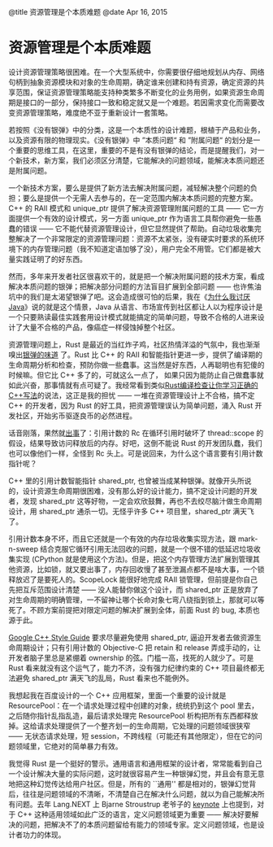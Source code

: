 @title 资源管理是个本质难题
@date Apr 16, 2015

# 资源管理是个本质难题

设计资源管理策略很困难。在一个大型系统中，你需要很仔细地规划从内存、网络句柄到抽象资源模块和对象的生命周期，确定谁来创建和持有资源，确定资源的共享范围，保证资源管理策略能支持种类繁多不断变化的业务用例，如果资源生命周期是接口的一部分，保持接口一致和稳定就又是一个难题。若因需求变化而需要改变资源管理策略，难度绝不亚于重新设计一套策略。

若按照《没有银弹》中的分类，这是一个本质性的设计难题，根植于产品和业务，以及资源有限的物理现实。《没有银弹》中 ”本质问题“ 和 ”附属问题“ 的划分是一个重要的思维工具，在这里，重要的不是有没有银弹的结论，而是提醒我们，对一个新技术，新方案，我们必须区分清楚，它能解决的问题领域，能解决本质问题还是附属问题。

一个新技术方案，要么是提供了新方法去解决附属问题，减轻解决整个问题的负担；要么是提供一个无需人去参与的，在一定范围内解决本质问题的完整方案。C++ 的 RAII 模式和 unique\_ptr 提供了解决资源管理附属问题的工具 —— 它一方面提供一个有效的设计模式，另一方面 unique\_ptr 作为语言工具帮你避免一些愚蠢的错误 —— 它不能代替资源管理设计，但它显然提供了帮助。自动垃圾收集完整解决了一个非常限定的资源管理问题：资源不太紧张，没有硬实时要求的系统环境下的内存管理问题（我不知道定语加够了没），用户完全不用管。它们都是被大量实践证明了的好东西。

然而，多年来开发者社区很喜欢干的，就是把一个解决附属问题的技术方案，看成解决本质问题的银弹；把解决部分问题的方法盲目扩展到全部问题 —— 也许焦油坑中的我们是太渴望银弹了吧。这会造成很可怕的后果，我在《[为什么我讨厌 Java](/articles/i-hate-java.html)》说的就是这个情景，Java 从语言、市场宣传到社区都让人以为程序设计是一个只要熟读最佳实践套用设计模式就能搞定的简单问题，导致不合格的人进来设计了大量不合格的产品，像癌症一样侵蚀掉整个社区。

资源管理问题上，Rust 是最近的当红炸子鸡，社区热情洋溢的气氛中，我也渐渐嗅出[银弹的味道](http://blog.rust-lang.org/2015/04/10/Fearless-Concurrency.html) 了。Rust 比 C++ 的 RAII 和智能指针更进一步，提供了编译期的生命周期分析和检查，预防你做一些蠢事。这当然是好东西，人再聪明也有犯傻的时候嘛。但它比 C++ 多了的，可就这么一点了， 如果只因为能防止自己做蠢事就如此兴奋，那事情就有点可疑了。我经常看到类似[Rust编译检查让你学习正确的C++写法](http://qr.ae/L8TwF)的说法，这正是我的担忧 —— 一堆在资源管理设计上不合格，搞不定 C++ 的开发者，因为 Rust 的好工具，把资源管理误认为简单问题，涌入 Rust 开发社区，开始劣币驱逐良币的必然进程。

话音刚落，果然就[出事](https://github.com/rust-lang/rust/issues/24292)了：引用计数的 Rc 在循环引用时破坏了 thread::scope 的假设，结果导致访问释放后的内存。好吧，这倒不能说 Rust 的开发团队蠢，我们也可以像他们一样，全怪到 Rc 头上。可是说回来，为什么这个语言要有引用计数指针呢？

C++ 里的引用计数智能指针 shared\_ptr, 也曾被当成某种银弹。就像开头所说的，设计资源生命周期很困难，没有那么好的设计能力，搞不定设计问题的开发者，发现 shared\_ptr 这等好物，一定会欢欣鼓舞，再也不去绞尽脑汁做生命周期设计，用 shared\_ptr 通杀一切。无怪乎许多 C++ 项目里，shared\_ptr 满天飞了。

引用计数本身不坏，而且它还就是一个有效的内存垃圾收集实现方法，跟 mark-n-sweep 结合克服它循环引用无法回收的问题，就是一个很不错的低延迟垃圾收集实现 (CPython 就是使用这个方法)。但是，把这个内存管理方法扩展到管理其他资源，比如锁，就又要出事了，内存回收慢了甚至泄漏点都不是啥大事，一个锁释放迟了是要死人的。ScopeLock 能很好地完成 RAII 锁管理，但前提是你自己先把互斥范围设计清楚 —— 没人能替你做这个设计，而 shared\_ptr 正是放弃了对生命周期的明确管理，一不留神让哪个长命对象七弯八绕指到锁上，那就可以等死了。不顾方案前提把对限定问题的解决扩展到全体，前面 Rust 的 bug, 本质也源于此。

[Google C++ Style Guide](https://google-styleguide.googlecode.com/svn/trunk/cppguide.html#Ownership_and_Smart_Pointers) 要求尽量避免使用 shared\_ptr, 逼迫开发者去做资源生命周期设计；只有引用计数的 Objective-C 把 retain 和 release 弄成手动的，让开发者脑子里总是紧绷着 ownership 的弦。门槛一高，找死的人就少了。可是 Rust 看来就没有这个运气了，能力不济，没有强力纪律约束的 C++ 项目最终都无法避免 shared\_ptr 满天飞的乱局，Rust 看来也不能例外。

我想起我在百度设计的一个 C++ 应用框架，里面一个重要的设计就是 ResourcePool：在一个请求处理过程中创建的对象，统统扔到这个 pool 里去，之后随你指针乱指乱造，最后请求处理完 ResourcePool 析构把所有东西都释放掉。这给请求处理提供了一个整齐划一的生命周期，它处理的问题领域很狭窄 —— 无状态请求处理，短 session，不跨线程（可能还有其他限定），但在它的问题领域里，它绝对的简单暴力有效。

我觉得 Rust 是一个挺好的警示。通用语言和通用框架的设计者，常常能看到自己一个设计解决大量的实际问题，这时就很容易产生一种银弹幻觉，并且会有意无意地把这种幻觉传达给用户社区。但是，所有的 ``通用'' 都是相对的，银弹幻觉背后，往往是问题领域的不清晰，不清楚自己在解决什么问题，就以为自己能解决所有问题。去年 Lang.NEXT 上 Bjarne Stroustrup 老爷子的 [keynote](https://channel9.msdn.com/Events/Lang-NEXT/Lang-NEXT-2014/Keynote) 上也提到，对于 C++ 这种适用领域如此广泛的语言，定义问题领域更为重要 —— 解决好要解决的问题，把解决不了的本质问题留给有能力的领域专家。定义问题领域，也是设计者功力的体现。